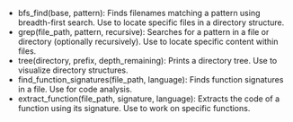 - bfs_find(base, pattern): Finds filenames matching a pattern using breadth-first search. Use to locate specific files in a directory structure.
- grep(file_path, pattern, recursive): Searches for a pattern in a file or directory (optionally recursively). Use to locate specific content within files.
- tree(directory, prefix, depth_remaining): Prints a directory tree. Use to visualize directory structures.
- find_function_signatures(file_path, language): Finds function signatures in a file. Use for code analysis.
- extract_function(file_path, signature, language): Extracts the code of a function using its signature. Use to work on specific functions.
